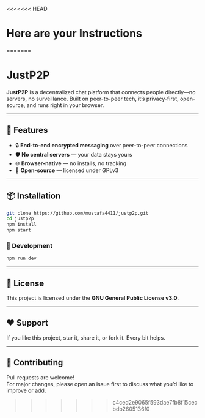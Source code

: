 <<<<<<< HEAD
# Here are your Instructions
=======
# JustP2P

**JustP2P** is a decentralized chat platform that connects people directly—no servers, no surveillance. Built on peer-to-peer tech, it’s privacy-first, open-source, and runs right in your browser.

---

## 🚀 Features

- 🔒 **End-to-end encrypted messaging** over peer-to-peer connections  
- 🛡️ **No central servers** — your data stays yours  
- 🌐 **Browser-native** — no installs, no tracking  
- 🧩 **Open-source** — licensed under GPLv3

---

## 📦 Installation

```bash
git clone https://github.com/mustafa4411/justp2p.git
cd justp2p
npm install
npm start
```

### 🧪 Development

```bash
npm run dev
```

---

## 📜 License

This project is licensed under the **GNU General Public License v3.0**.

---

## ❤️ Support

If you like this project, star it, share it, or fork it. Every bit helps.

---

## 🤝 Contributing

Pull requests are welcome!  
For major changes, please open an issue first to discuss what you’d like to improve or add.
>>>>>>> c4ced2e9065f593dae7fb8f15cecbdb2605136f0
